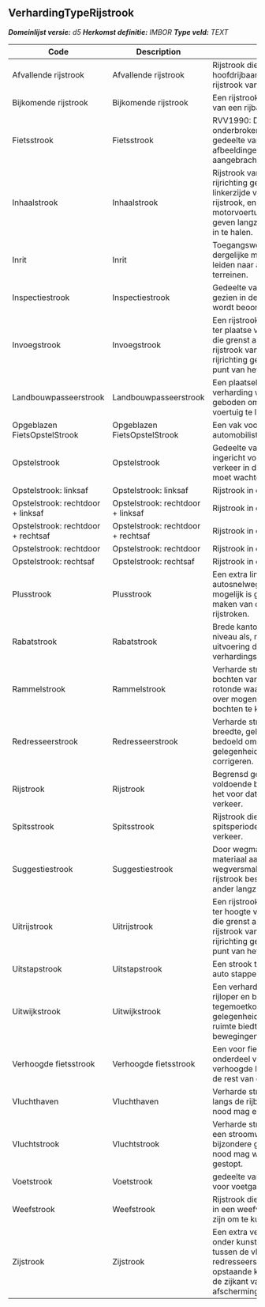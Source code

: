 ﻿## VerhardingTypeRijstrook

*__Domeinlijst versie:__ d5*
*__Herkomst definitie:__ IMBOR*
*__Type veld:__ TEXT*

|__Code__ |__Description__ |__Definitie__	|
|	---	|	---	|   ---	| 
| Afvallende rijstrook | Afvallende rijstrook | Rijstrook die zich afsplitst van de hoofdrijbaan en overgaat in een rijstrook van de afbuigende rijbaan. |
| Bijkomende rijstrook | Bijkomende rijstrook | Een rijstrook die aan de linkerzijde van een rijbaan wordt toegevoegd. |
| Fietsstrook | Fietsstrook | RVV1990: Door doorgetrokken of onderbroken strepen gemarkeerd gedeelte van de rijbaan waarop afbeeldingen van een fiets zijn aangebracht. |
| Inhaalstrook | Inhaalstrook | Rijstrook van beperkte lengte, in rijrichting gezien gelegen aan de linkerzijde van een doorgaande rijstrook, en bedoeld om motorvoertuigen gelegenheid te geven langzaam rijdende voertuigen in te halen. |
| Inrit | Inrit | Toegangswegen oprijlanen en dergelijke met een verkeersfunctie die leiden naar afgelegen erven en terreinen. |
| Inspectiestrook | Inspectiestrook | Gedeelte van een inspectievak, gezien in de breedte, dat in een gang wordt beoordeeld. |
| Invoegstrook | Invoegstrook | Een rijstrook met een beperkte lengte ter plaatse van een convergentiepunt, die grenst aan een doorgaande rijstrook van een rijbaan en, in rijrichting gezien, begint bij de spitse punt van het puntstuk. |
| Landbouwpasseerstrook | Landbouwpasseerstrook | Een plaatselijke verbreding van de verharding waar ruimte wordt geboden om een tegemoetkomend voertuig te laten passeren. |
| Opgeblazen FietsOpstelStrook | Opgeblazen FietsOpstelStrook | Een vak voor fietsers vóór de automobilisten. |
| Opstelstrook | Opstelstrook | Gedeelte van een rijbaan dat is ingericht voor het opstellen van verkeer in de aangegeven richting dat moet wachten op doorgang. |
| Opstelstrook: linksaf | Opstelstrook: linksaf | Rijstrook in een opstelvak. |
| Opstelstrook: rechtdoor + linksaf | Opstelstrook: rechtdoor + linksaf | Rijstrook in een opstelvak. |
| Opstelstrook: rechtdoor + rechtsaf | Opstelstrook: rechtdoor + rechtsaf | Rijstrook in een opstelvak. |
| Opstelstrook: rechtdoor | Opstelstrook: rechtdoor | Rijstrook in een opstelvak. |
| Opstelstrook: rechtsaf | Opstelstrook: rechtsaf | Rijstrook in een opstelvak. |
| Plusstrook | Plusstrook | Een extra linker rijstrook op de autosnelweg in Nederland die mogelijk is gemaakt door het smaller maken van de oorspronkelijke rijstroken. |
| Rabatstrook | Rabatstrook | Brede kantopsluiting op hetzelfde niveau als, maar in een andere uitvoering dan, het verhardingsoppervlak. |
| Rammelstrook | Rammelstrook | Verharde strook op en/of in de bochten van aansluitingen op een rotonde waar lange vrachtwagens over mogen rijden wanneer de bochten te krap zijn. |
| Redresseerstrook | Redresseerstrook | Verharde strook van beperkte breedte, gelegen naast de rijbaan, en bedoeld om weggebruikers gelegenheid te geven hun koers te corrigeren. |
| Rijstrook | Rijstrook | Begrensd gedeelte van de rijbaan dat voldoende breed is voor een rij van het voor dat gedeelte bestemde verkeer. |
| Spitsstrook | Spitsstrook | Rijstrook die alleen tijdens een spitsperiode toegankelijk is voor verkeer. |
| Suggestiestrook | Suggestiestrook | Door wegmarkering en/of kleur en/of materiaal aangegeven visuele wegversmalling (niet verplichte rijstrook bestemd voor fietsers en ander langzaam verkeer). |
| Uitrijstrook | Uitrijstrook | Een rijstrook met een beperkte lengte ter hoogte van een divergentiepunt, die grenst aan een doorgaande rijstrook van een rijbaan en in rijrichting gezien eindigt bij de spitse punt van het puntstuk. |
| Uitstapstrook | Uitstapstrook | Een strook ten behoeve van het uit de auto stappen. |
| Uitwijkstrook | Uitwijkstrook | Een verharde strook gelegen naast de rijloper en bedoeld om elkaar tegemoetkomende weggebruikers gelegenheid te geven te passeren en ruimte biedt voor corrigerende bewegingen buiten de rijloper. |
| Verhoogde fietsstrook | Verhoogde fietsstrook | Een voor fietsers gereserveerd onderdeel van de rijbaan met een verhoogde ligging ten opzichte van de rest van de omliggende weg. |
| Vluchthaven | Vluchthaven | Verharde strook van beperkte lengte langs de rijbaan, waarop in geval van nood mag en kan worden gestopt. |
| Vluchtstrook | Vluchtstrook | Verharde strook langs een rijbaan van een stroomweg, waarop uitsluitend in bijzondere gevallen of in geval van nood mag worden gereden of gestopt. |
| Voetstrook | Voetstrook | gedeelte van verkeersbaan bestemd voor voetgangers. (Bron: RWS) |
| Weefstrook | Weefstrook | Rijstrook die behoort tot die rijstroken in een weefvak die minimaal vereist zijn om te kunnen weven. |
| Zijstrook | Zijstrook | Een extra verharde strook op en onder kunstwerken en in tunnels tussen de vluchtzone (of alleen de redresseerstrook) en de wand of de opstaande kant van een kunstwerk of de zijkant van een afschermingsvoorzieningsconstructie. |
